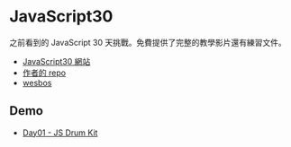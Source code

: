 # JavaScript30

之前看到的 JavaScript 30 天挑戰。免費提供了完整的教學影片還有練習文件。

- [JavaScript30 網站](https://javascript30.com/)
- [作者的 repo](https://github.com/wesbos/JavaScript30)
- [wesbos](https://github.com/wesbos)

## Demo
- [Day01 - JS Drum Kit](https://charlieewang.github.io/JS30/01%20-%20JavaScript%20Drum%20Kit/index-START.html)
